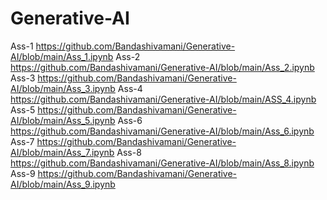 # Generative-AI
Ass-1 https://github.com/Bandashivamani/Generative-AI/blob/main/Ass_1.ipynb
Ass-2 https://github.com/Bandashivamani/Generative-AI/blob/main/Ass_2.ipynb
Ass-3 https://github.com/Bandashivamani/Generative-AI/blob/main/Ass_3.ipynb
Ass-4 https://github.com/Bandashivamani/Generative-AI/blob/main/ASS_4.ipynb
Ass-5 https://github.com/Bandashivamani/Generative-AI/blob/main/Ass_5.ipynb
Ass-6 https://github.com/Bandashivamani/Generative-AI/blob/main/Ass_6.ipynb
Ass-7 https://github.com/Bandashivamani/Generative-AI/blob/main/Ass_7.ipynb
Ass-8 https://github.com/Bandashivamani/Generative-AI/blob/main/Ass_8.ipynb
Ass-9 https://github.com/Bandashivamani/Generative-AI/blob/main/Ass_9.ipynb
